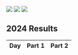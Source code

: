 ![](https://img.shields.io/badge/day%20📅-1-blue) ![](https://img.shields.io/badge/days%20completed%20✔-1-darkgreen) ![](https://img.shields.io/badge/stars%20⭐-2-yellow)

<!--- advent_readme_stars table --->
## 2024 Results

| Day | Part 1 | Part 2 |
| :---: | :---: | :---: |
<!--- advent_readme_stars table --->
